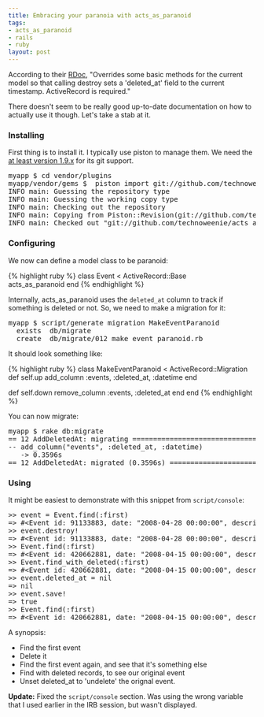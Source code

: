 ```yaml
--- 
title: Embracing your paranoia with acts_as_paranoid
tags: 
- acts_as_paranoid
- rails
- ruby
layout: post
---
```

According to their [RDoc](http://ar-paranoid.rubyforge.org/), "Overrides some basic methods for the current model so that calling destroy sets a 'deleted\_at' field to the current timestamp. ActiveRecord is required."

There doesn't seem to be really good up-to-date documentation on how to actually use it though. Let's take a stab at it.

### Installing

First thing is to install it. I typically use piston to manage them. We need the [at least version 1.9.x](http://blog.teksol.info/2008/3/15/piston-2-0-progress-piston-can-import-all-four-cases) for its git support.

<pre class="terminal unix"><samp class="shell prompt">myapp $</samp> <kbd class="shell">cd vendor/plugins</kbd>
<samp class="shell prompt">myapp/vendor/gems $</samp> <kbd class="shell"> piston import git://github.com/technoweenie/acts_as_paranoid.git</kbd>
<samp>INFO main: Guessing the repository type
INFO main: Guessing the working copy type
INFO main: Checking out the repository
INFO main: Copying from Piston::Revision(git://github.com/technoweenie/acts_as_paranoid.git@1e9144e483524b4f246a1768462eadb22f634f19)
INFO main: Checked out "git://github.com/technoweenie/acts_as_paranoid.git" 1e9144e to "acts_as_paranoid"</samp></pre>

### Configuring 

We now can define a model class to be paranoid:

{% highlight ruby %}
class Event < ActiveRecord::Base  
  acts_as_paranoid
end
{% endhighlight %}

Internally, acts\_as\_paranoid uses the `deleted_at` column to track if something is deleted or not. So, we need to make a migration for it:

<pre class="terminal unix"><samp class="shell prompt">myapp $</samp> <kbd class="shell">script/generate migration MakeEventParanoid</kbd>
<samp>  exists  db/migrate
  create  db/migrate/012_make_event_paranoid.rb</samp></pre>

It should look something like:

{% highlight ruby %}
class MakeEventParanoid &lt; ActiveRecord::Migration
  def self.up
    add_column :events, :deleted_at, :datetime
  end

  def self.down
    remove_column :events, :deleted_at
  end
end
{% endhighlight %}

You can now migrate:

<pre class="terminal unix"><samp class="shell prompt">myapp $</samp> <kbd class="shell">rake db:migrate</kbd>
<samp>== 12 AddDeletedAt: migrating =================================================
-- add_column("events", :deleted_at, :datetime)
   -> 0.3596s
== 12 AddDeletedAt: migrated (0.3596s) ========================================</samp></pre>

### Using

It might be easiest to demonstrate with this snippet from `script/console`:

<pre>&gt;&gt; event = Event.find(:first)
=&gt; #&lt;Event id: 91133883, date: &quot;2008-04-28 00:00:00&quot;, description: &quot;The Ezra event tonight has been cancelled.The Ezra ...&quot;, created_at: &quot;2008-04-16 13:30:20&quot;, updated_at: &quot;2008-05-30 23:43:22&quot;, location: &quot;&quot;, lng: nil, lat: nil, title: &quot;Meeting&quot;, deleted_at: nil&gt;
&gt;&gt; event.destroy!
=&gt; #&lt;Event id: 91133883, date: &quot;2008-04-28 00:00:00&quot;, description: &quot;The Ezra event tonight has been cancelled.The Ezra ...&quot;, created_at: &quot;2008-04-16 13:30:20&quot;, updated_at: &quot;2008-05-30 23:43:22&quot;, location: &quot;&quot;, lng: nil, lat: nil, title: &quot;Meeting&quot;, deleted_at: nil&gt;
&gt;&gt; Event.find(:first)
=&gt; #&lt;Event id: 420662881, date: &quot;2008-04-15 00:00:00&quot;, description: &quot;Worked on creating the app for this site, [bostonrb...&quot;, created_at: &quot;2008-04-16 13:30:20&quot;, updated_at: &quot;2008-05-29 01:19:41&quot;, location: nil, lng: nil, lat: nil, title: &quot;Hackfest&quot;, deleted_at: nil&gt;
&gt;&gt; Event.find_with_deleted(:first)
=&gt; #&lt;Event id: 420662881, date: &quot;2008-04-15 00:00:00&quot;, description: &quot;Worked on creating the app for this site, [bostonrb...&quot;, created_at: &quot;2008-04-16 13:30:20&quot;, updated_at: &quot;2008-05-29 01:19:41&quot;, location: nil, lng: nil, lat: nil, title: &quot;Hackfest&quot;, deleted_at: nil&gt;
&gt;&gt; event.deleted_at = nil
=&gt; nil
&gt;&gt; event.save!
=&gt; true
&gt;&gt; Event.find(:first)
=&gt; #&lt;Event id: 420662881, date: &quot;2008-04-15 00:00:00&quot;, description: &quot;Worked on creating the app for this site, [bostonrb...&quot;, created_at: &quot;2008-04-16 13:30:20&quot;, updated_at: &quot;2008-05-29 01:19:41&quot;, location: nil, lng: nil, lat: nil, title: &quot;Hackfest&quot;, deleted_at: nil&gt;</pre>

A synopsis:
 * Find the first event
 * Delete it
 * Find the first event again, and see that it's something else
 * Find with deleted records, to see our original event
 * Unset deleted\_at to 'undelete' the orignal event.

__Update:__ Fixed the `script/console` section. Was using the wrong variable that I used earlier in the IRB session, but wasn't displayed. 
